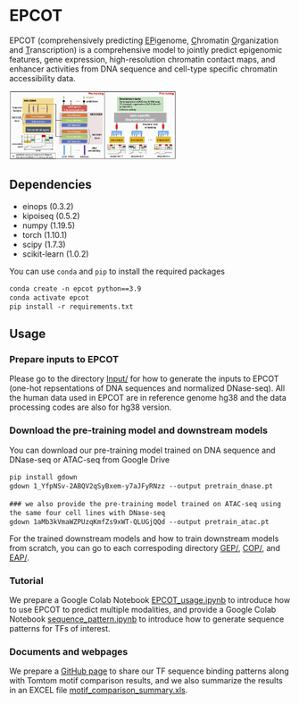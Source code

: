 # EPCOT


EPCOT (comprehensively predicting <ins>EP</ins>igenome, <ins>C</ins>hromatin <ins>O</ins>rganization and <ins>T</ins>ranscription) is a comprehensive model to jointly predict epigenomic features, gene expression, high-resolution chromatin contact maps, and enhancer activities from DNA sequence and cell-type specific chromatin accessibility data. 

<img
  src="Data/model.png"
  title=""
  style="display: inline-block; margin: 0 auto; max-width: 300px">
  
 ## Dependencies
* einops (0.3.2)
* kipoiseq (0.5.2)
* numpy (1.19.5)
* torch (1.10.1)
* scipy (1.7.3)
* scikit-learn (1.0.2)

You can use ```conda``` and ```pip``` to install the required packages
```
conda create -n epcot python==3.9
conda activate epcot
pip install -r requirements.txt
```
  

 ## Usage

### Prepare inputs to EPCOT
Please go to the directory [Input/](https://github.com/liu-bioinfo-lab/EPCOT/tree/main/Input) for how to generate the inputs to EPCOT (one-hot repsentations of DNA sequences and normalized DNase-seq).  All the human data used in EPCOT are in reference genome hg38 and the data processing codes are also for hg38 version.

### Download the pre-training model and downstream models
You can download our pre-training model trained on DNA sequence and DNase-seq or ATAC-seq from Google Drive
```
pip install gdown
gdown 1_YfpNSv-2ABQV2qSyBxem-y7aJFyRNzz --output pretrain_dnase.pt

### we also provide the pre-training model trained on ATAC-seq using the same four cell lines with DNase-seq
gdown 1aMb3kVmaWZPUzqKmfZs9xWT-QLUGjQQd --output pretrain_atac.pt
```

For the trained downstream models and how to train downstream models from scratch, you can go to each correspoding directory [GEP/](https://github.com/liu-bioinfo-lab/EPCOT/tree/main/GEP), [COP/](https://github.com/liu-bioinfo-lab/EPCOT/tree/main/COP), and [EAP/](https://github.com/liu-bioinfo-lab/EPCOT/tree/main/EAP).

### Tutorial
We prepare a Google Colab Notebook [EPCOT_usage.ipynb](https://github.com/liu-bioinfo-lab/EPCOT/tree/main/EPCOT_usage.ipynb) to introduce how to use EPCOT to predict multiple modalities, and provide a Google Colab Notebook [sequence_pattern.ipynb](https://github.com/liu-bioinfo-lab/EPCOT/blob/main/examples/sequence_pattern.ipynb) to introduce how to generate sequence patterns for TFs of interest.

### Documents and webpages
We prepare a [GitHub page](https://zzh24zzh.github.io/epcot.github.io/) to share our TF sequence binding patterns along with Tomtom motif comparison results, and we also summarize the results in an EXCEL file [motif_comparison_summary.xls](https://github.com/liu-bioinfo-lab/EPCOT/blob/main/Profiles/motif_comparison_summary.xls).
